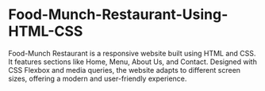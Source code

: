 # Food-Munch-Restaurant-Using-HTML-CSS
Food-Munch Restaurant is a responsive website built using HTML and CSS. It features sections like Home, Menu, About Us, and Contact. Designed with CSS Flexbox and media queries, the website adapts to different screen sizes, offering a modern and user-friendly experience.
